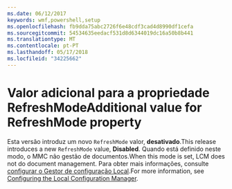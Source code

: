 ```yaml
---
ms.date: 06/12/2017
keywords: wmf,powershell,setup
ms.openlocfilehash: fb9dda75abc2726f6e48cdf3cad4d8990df1cefa
ms.sourcegitcommit: 54534635eedacf531d8d6344019dc16a50b8b441
ms.translationtype: MT
ms.contentlocale: pt-PT
ms.lasthandoff: 05/17/2018
ms.locfileid: "34225662"
---
```

# <a name="additional-value-for-refreshmode-property"></a><span data-ttu-id="7659f-102">Valor adicional para a propriedade RefreshMode</span><span class="sxs-lookup"><span data-stu-id="7659f-102">Additional value for RefreshMode property</span></span>

<span data-ttu-id="7659f-103">Esta versão introduz um novo `RefreshMode` valor, **desativado**.</span><span class="sxs-lookup"><span data-stu-id="7659f-103">This release introduces a new `RefreshMode` value, **Disabled**.</span></span> <span data-ttu-id="7659f-104">Quando está definido neste modo, o MMC não gestão de documentos.</span><span class="sxs-lookup"><span data-stu-id="7659f-104">When this mode is set, LCM does not do document management.</span></span> <span data-ttu-id="7659f-105">Para obter mais informações, consulte [configurar o Gestor de configuração Local](https://msdn.microsoft.com/powershell/dsc/metaconfig).</span><span class="sxs-lookup"><span data-stu-id="7659f-105">For more information, see [Configuring the Local Configuration Manager](https://msdn.microsoft.com/powershell/dsc/metaconfig).</span></span>
